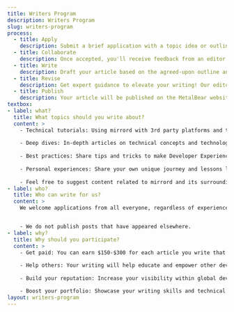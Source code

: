 ```yaml
---
title: Writers Program
description: Writers Program
slug: writers-program
process:
  - title: Apply
    description: Submit a brief application with a topic idea or outline, along with a writing sample outlining your experience, writing skills, and topic interests.
  - title: Collaborate
    description: Once accepted, you'll receive feedback from an editor who will guide you through the writing process. They will help you refine your chosen topic, and outline, and offers feedback throughout the writing stage.
  - title: Write
    description: Draft your article based on the agreed-upon outline and style guide. Submit your draft for review and feedback.
  - title: Revise
    description: Get expert guidance to elevate your writing! Our editors will offer insightful feedback to help polish your article for publication
  - title: Publish
    description: Your article will be published on the MetalBear website and promoted across its social media channels (Reddit, Hacker News, etc.,) and you will be tagged as the guest author.
textbox:
- label: what?
  title: What topics should you write about?
  content: >
    - Technical tutorials: Using mirrord with 3rd party platforms and technologies, frameworks, or libraries used in application development and testing.
  
    - Deep dives: In-depth articles on technical concepts and technologies like platform engineering, Kubernetes, microservices, service meshes, etc.
    
    - Best practices: Share tips and tricks to make Developer Experience easier and more efficient.
    
    - Personal experiences: Share your own unique journey and lessons learned using mirrord in your software development cycle.
    
    - Feel free to suggest content related to mirrord and its surrounding technologies.
- label: who?
  title: Who can write for us?
  content: >
    We welcome applications from all everyone, regardless of experience level. You must have some experience writing for a third-party and are comfortable with receiving feedback on your writing.


    - We do not publish posts that have appeared elsewhere.
- label: why?
  title: Why should you participate?
  content: >
    - Get paid: You can earn $150-$300 for each article you write that gets published.
    
    - Help others: Your writing will help educate and empower other developers.
    
    - Build your reputation: Increase your visibility within global developer communities.

    - Boost your portfolio: Showcase your writing skills and technical knowledge to potential employers.
layout: writers-program
---
```

